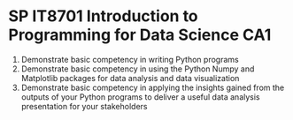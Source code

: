 # SP IT8701 Introduction to Programming for Data Science CA1
1.	Demonstrate basic competency in writing Python programs
2.	Demonstrate basic competency in using the Python Numpy and Matplotlib packages for data analysis and data visualization
3.	Demonstrate basic competency in applying the insights gained from the outputs of your Python programs to deliver a useful data analysis presentation for your stakeholders
